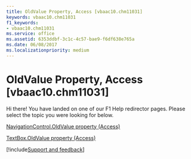 ```yaml
---
title: OldValue Property, Access [vbaac10.chm11031]
keywords: vbaac10.chm11031
f1_keywords:
- vbaac10.chm11031
ms.service: office
ms.assetid: 6353ddbf-3c1c-4c57-bae9-f6df638e765a
ms.date: 06/08/2017
ms.localizationpriority: medium
---
```



# OldValue Property, Access [vbaac10.chm11031]

Hi there! You have landed on one of our F1 Help redirector pages. Please select the topic you were looking for below.

[NavigationControl.OldValue property (Access)](https://msdn.microsoft.com/library/ddee64e6-38cf-d033-4963-76529744ef81%28Office.15%29.aspx)

[TextBox.OldValue property (Access)](https://msdn.microsoft.com/library/d62150d2-6dc6-85c0-0452-e9e5fee199b4%28Office.15%29.aspx)

[!include[Support and feedback](~/includes/feedback-boilerplate.md)]